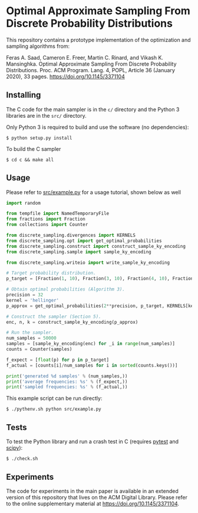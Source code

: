 # Optimal Approximate Sampling From Discrete Probability Distributions

This repository contains a prototype implementation of the optimization
and sampling algorithms from:

  Feras A. Saad, Cameron E. Freer, Martin C. Rinard, and Vikash K.
  Mansinghka. Optimal Approximate Sampling From Discrete Probability
  Distributions. Proc. ACM Program. Lang. 4, POPL, Article 36 (January
  2020), 33 pages. https://doi.org/10.1145/3371104

## Installing

The C code for the main sampler is in the `c/` directory and the
Python 3 libraries are in the `src/` directory.

Only Python 3 is required to build and use the software (no dependencies):

    $ python setup.py install

To build the C sampler

    $ cd c && make all

## Usage

Please refer to [src/example.py](src/example.py) for a usage tutorial, shown
below as well

```python
import random

from tempfile import NamedTemporaryFile
from fractions import Fraction
from collections import Counter

from discrete_sampling.divergences import KERNELS
from discrete_sampling.opt import get_optimal_probabilities
from discrete_sampling.construct import construct_sample_ky_encoding
from discrete_sampling.sample import sample_ky_encoding

from discrete_sampling.writeio import write_sample_ky_encoding

# Target probability distribution.
p_target = [Fraction(1, 10), Fraction(3, 10), Fraction(4, 10), Fraction(2, 10)]

# Obtain optimal probabilities (Algorithm 3).
precision = 32
kernel = 'hellinger'
p_approx = get_optimal_probabilities(2**precision, p_target, KERNELS[kernel])

# Construct the sampler (Section 5).
enc, n, k = construct_sample_ky_encoding(p_approx)

# Run the sampler.
num_samples = 50000
samples = [sample_ky_encoding(enc) for _i in range(num_samples)]
counts = Counter(samples)

f_expect = [float(p) for p in p_target]
f_actual = [counts[i]/num_samples for i in sorted(counts.keys())]

print('generated %d samples' % (num_samples,))
print('average frequencies: %s' % (f_expect,))
print('sampled frequencies: %s' % (f_actual,))
```

This example script can be run directly:

    $ ./pythenv.sh python src/example.py

## Tests

To test the Python library and run a crash test in C (requires
[pytest](https://docs.pytest.org/en/latest/) and
[scipy](https://scipy.org/)):

    $ ./check.sh

## Experiments

The code for experiments in the main paper is available in an extended
version of this repository that lives on the ACM Digital Library. Please
refer to the online supplementary material at
https://doi.org/10.1145/3371104.
